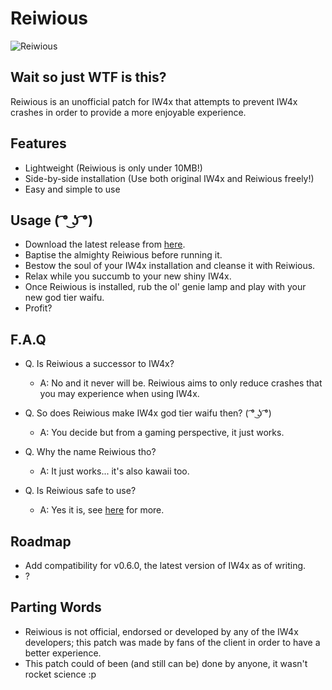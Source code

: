 # Reiwious

![Reiwious](https://i.gyazo.com/adda3255294069f29c924c8de468947c.png "Isn't it pretty? ( ͡° ͜ʖ ͡°)")


## Wait so just WTF is this?
Reiwious is an unofficial patch for IW4x that attempts to prevent IW4x crashes in order to provide a more enjoyable experience.



## Features
* Lightweight (Reiwious is only under 10MB!)
* Side-by-side installation (Use both original IW4x and Reiwious freely!)
* Easy and simple to use



## Usage ( ͡° ͜ʖ ͡°)
* Download the latest release from [here](https://www.github.com/Wiizard/Reiwious/releases/latest).
* Baptise the almighty Reiwious before running it.
* Bestow the soul of your IW4x installation and cleanse it with Reiwious.
* Relax while you succumb to your new shiny IW4x.
* Once Reiwious is installed, rub the ol' genie lamp and play with your new god tier waifu.
* Profit?



## F.A.Q
* Q. Is Reiwious a successor to IW4x? 
	* A: No and it never will be. Reiwious aims to only reduce crashes that you may experience when using IW4x.

* Q. So does Reiwious make IW4x god tier waifu then? ( ͡° ͜ʖ ͡°)
	* A: You decide but from a gaming perspective, it just works.

* Q. Why the name Reiwious tho?
	* A: It just works... it's also kawaii too.

* Q. Is Reiwious safe to use?
	* A: Yes it is, see [here](https://www.virustotal.com/#/file/c86ccf5afa1e5532a6cbcf741bcc008a317385b6848b628d893b51e08f271cec/detection) for more.



## Roadmap
* Add compatibility for v0.6.0, the latest version of IW4x as of writing.
* ?



## Parting Words
* Reiwious is not official, endorsed or developed by any of the IW4x developers; this patch was made by fans of the client in order to have a better experience.
* This patch could of been (and still can be) done by anyone, it wasn't rocket science :p